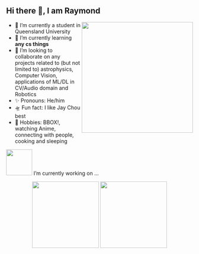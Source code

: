 ## Hi there 👋, I am Raymond

<p align="center">
  <img align="right" src="https://media.giphy.com/media/j2NDJZct5aXPzQItQ9/giphy.gif" width="300" height="300" />
</p>


- 🌌 I’m currently a student in Queensland University
- 🔭 I’m currently learning __any cs things__
- 👯 I’m looking to collaborate on any projects related to (but not limited to) astrophysics, Computer Vision, applications of ML/DL in CV/Audio domain and Robotics
- ✨ Pronouns: He/him
- 🛸 Fun fact: I like Jay Chou best
- 🎼 Hobbies: BBOX!, watching Anime, connecting with people, cooking and sleeping



<img src="https://raw.githubusercontent.com/alexnaiman/alexnaiman/master/resources/PusheenCompute.gif" width="70px" /> I’m currently working on ...

<div align="center">
  <img src="https://github-readme-stats.vercel.app/api?username=ZTHLLY&theme=tokyonight&show_icons=true" height="180em"/>
  <img src="https://github-readme-stats.vercel.app/api/top-langs/?username=ZTHLLY&theme=tokyonight&show_icons=true&layout=compact" height="180em"/>
</div>

<!--
**ZTHLLY/ZTHLLY** is a ✨ _special_ ✨ repository because its `README.md` (this file) appears on your GitHub profile.

Here are some ideas to get you started:

- 🔭 I’m currently working on ...
- 🌱 I’m currently learning ...
- 👯 I’m looking to collaborate on ...
- 🤔 I’m looking for help with ...
- 💬 Ask me about ...
- 📫 How to reach me: ...
- 😄 Pronouns: ...
- ⚡ Fun fact: ...
-->
